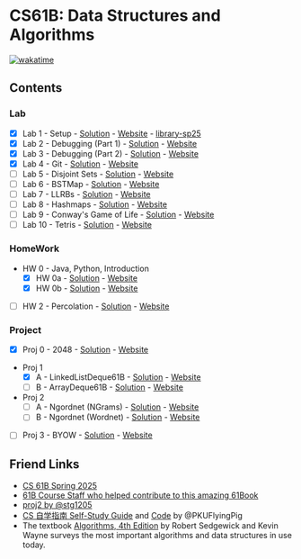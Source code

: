 # CS61B: Data Structures and Algorithms

[![wakatime](https://wakatime.com/badge/user/6655f5db-eb60-4cbb-91d5-e3fb83d7eebd/project/195f1089-2275-4687-aa7a-aa54d5047cbb.svg)](https://wakatime.com/badge/user/6655f5db-eb60-4cbb-91d5-e3fb83d7eebd/project/195f1089-2275-4687-aa7a-aa54d5047cbb)

## Contents

### Lab

- [x] Lab 1 - Setup - [Solution](lab/lab01) - [Website](https://sp25.datastructur.es/labs/lab01/) - [library-sp25](https://github.com/Berkeley-CS61B/library-sp25/)
- [x] Lab 2 - Debugging (Part 1) - [Solution](lab02) - [Website](https://sp25.datastructur.es/labs/lab02/)
- [x] Lab 3 - Debugging (Part 2) - [Solution](lab03/) - [Website](https://sp25.datastructur.es/labs/lab03/)
- [x] Lab 4 - Git - [Solution](lab04/) - [Website](https://sp25.datastructur.es/labs/lab04/)
- [ ] Lab 5 - Disjoint Sets - [Solution](lab05/) - [Website](https://sp25.datastructur.es/labs/lab05/)
- [ ] Lab 6 - BSTMap - [Solution](lab06/) - [Website](https://sp25.datastructur.es/labs/lab06/)
- [ ] Lab 7 - LLRBs - [Solution](lab07/) - [Website](https://sp25.datastructur.es/labs/lab07/)
- [ ] Lab 8 - Hashmaps - [Solution](lab08/) - [Website](https://sp25.datastructur.es/labs/lab08/)
- [ ] Lab 9 - Conway's Game of Life - [Solution](lab09/) - [Website](https://sp25.datastructur.es/labs/lab09/)
- [ ] Lab 10 - Tetris - [Solution](lab10/) - [Website](https://sp25.datastructur.es/labs/lab10/)

### HomeWork

- HW 0 - Java, Python, Introduction
  - [x] HW 0a - [Solution](hw0a) - [Website](https://sp25.datastructur.es/homeworks/hw0/hw0a/)
  - [x] HW 0b - [Solution](hw0b) - [Website](https://sp25.datastructur.es/homeworks/hw0/hw0b/)
- [ ] HW 2 - Percolation - [Solution](hw2) - [Website](https://sp25.datastructur.es/homeworks/hw2/)

### Project

- [x] Proj 0 - 2048 - [Solution](proj/proj0/) - [Website](https://sp25.datastructur.es/projects/proj0/)
- Proj 1
  - [x] A - LinkedListDeque61B - [Solution](proj/proj1a/) - [Website](https://sp25.datastructur.es/projects/proj1a/)
  - [ ] B - ArrayDeque61B - [Solution](proj/proj1b/) - [Website](https://sp25.datastructur.es/projects/proj1b/)
- Proj 2
  - [ ] A - Ngordnet (NGrams) - [Solution](proj/proj2a/) - [Website](https://sp25.datastructur.es/projects/proj2a/)
  - [ ] B - Ngordnet (Wordnet) - [Solution](proj/proj2b/) - [Website](https://sp25.datastructur.es/projects/proj2b/)
- [ ] Proj 3 - BYOW - [Solution](proj/proj3/) - [Website](https://sp25.datastructur.es/projects/proj3/)

## Friend Links

- [CS 61B Spring 2025](https://sp25.datastructur.es/)
- [61B Course Staff who helped contribute to this amazing 61Book](https://cs61b-2.gitbook.io/cs61b-textbook)
- [proj2 by @stg1205](https://github.com/stg1205/CS61B/tree/master/proj2/byog)
- [CS 自学指南 Self-Study Guide](https://csdiy.wiki) and [Code](https://github.com/PKUFlyingPig/CS61B) by @PKUFlyingPig
- The textbook [Algorithms, 4th Edition](https://algs4.cs.princeton.edu/home/) by Robert Sedgewick and Kevin Wayne surveys the most important algorithms and data structures in use today.
